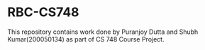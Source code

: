 # RBC-CS748
This repository contains work done by Puranjoy Dutta and Shubh Kumar(200050134) as part of CS 748 Course Project.

